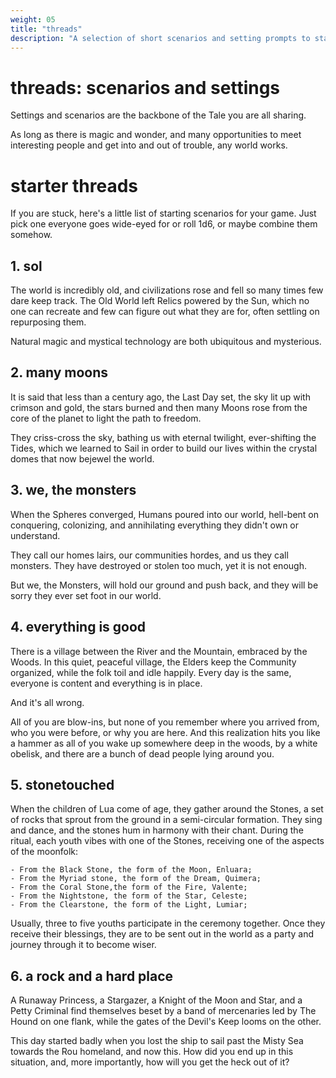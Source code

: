 ```yaml
---
weight: 05
title: "threads"
description: "A selection of short scenarios and setting prompts to start a game quickly."
---
```


# threads: scenarios and settings

Settings and scenarios are the backbone of the Tale you are all sharing.

As long as there is magic and wonder, and many opportunities to meet interesting people and get into and out of trouble, any world works.

# starter threads

If you are stuck, here's a little list of starting scenarios for your game. Just pick one everyone goes wide-eyed for or roll 1d6, or maybe combine them somehow.

## 1. **sol**

The world is incredibly old, and civilizations rose and fell so many times few dare keep track. The Old World left Relics powered by the Sun, which no one can recreate and few can figure out what they are for, often settling on repurposing them. 

Natural magic and mystical technology are both ubiquitous and mysterious.

## 2. **many moons**

It is said that less than a century ago, the Last Day set, the sky lit up with crimson and gold, the stars burned and then many Moons rose from the core of the planet to light the path to freedom. 

They criss-cross the sky, bathing us with eternal twilight, ever-shifting the Tides, which we learned to Sail in order to build our lives within the crystal domes that now bejewel the world.

## 3. **we, the monsters**

When the Spheres converged, Humans poured into our world, hell-bent on conquering, colonizing, and annihilating everything they didn't own or understand. 

They call our homes lairs, our communities hordes, and us they call monsters. They have destroyed or stolen too much, yet it is not enough. 

But we, the Monsters, will hold our ground and push back, and they will be sorry they ever set foot in our world.

## 4. **everything is good**

There is a village between the River and the Mountain, embraced by the Woods. In this quiet, peaceful village, the Elders keep the Community organized, while the folk toil and idle happily. Every day is the same, everyone is content and everything is in place. 

And it's all wrong. 

All of you are blow-ins, but none of you remember where you arrived from, who you were before, or why you are here. And this realization hits you like a hammer as all of you wake up somewhere deep in the woods, by a white obelisk, and there are a bunch of dead people lying around you.

## 5. **stonetouched**

When the children of Lua come of age, they gather around the Stones, a set of rocks that sprout from the ground in a semi-circular formation. They sing and dance, and the stones hum in harmony with their chant. During the ritual, each youth vibes with one of the Stones, receiving one of the aspects of the moonfolk: 

    - From the Black Stone, the form of the Moon, Enluara;
    - From the Myriad stone, the form of the Dream, Quimera;
    - From the Coral Stone,the form of the Fire, Valente;
    - From the Nightstone, the form of the Star, Celeste; 
    - From the Clearstone, the form of the Light, Lumiar; 
    
Usually, three to five youths participate in the ceremony together. Once they receive their blessings, they are to be sent out in the world as a party and journey through it to become wiser.

## 6. **a rock and a hard place**

A Runaway Princess, a Stargazer, a Knight of the Moon and Star, and a Petty Criminal find themselves beset by a band of mercenaries led by The Hound on one flank, while the gates of the Devil's Keep looms on the other. 

This day started badly when you lost the ship to sail past the Misty Sea towards the Rou homeland, and now this. How did you end up in this situation, and, more importantly, how will you get the heck out of it?